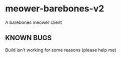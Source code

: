# meower-barebones-v2

A barebones meower client

## KNOWN BUGS

Build isn't working for some reasons (please help me)

